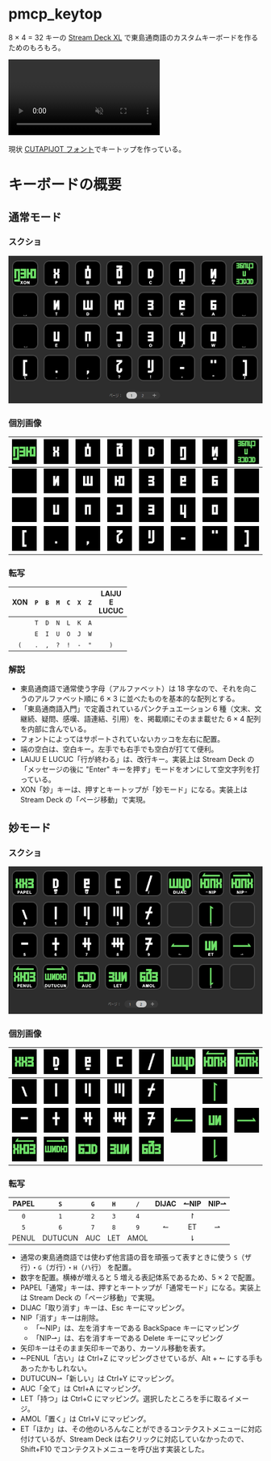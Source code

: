 # pmcp_keytop

8 × 4 = 32 キーの [Stream Deck XL](https://www.elgato.com/us/en/p/stream-deck-xl) で東島通商語のカスタムキーボードを作るためのもろもろ。

<div><video controls src="https://github.com/sozysozbot/pmcp_keytop/assets/21972349/c67d59fe-f028-485a-bb48-c4efa94999b8" muted="false"></video></div>


現状 [CUTAPIJOT フォント](https://github.com/yasusho/qafopwa_pmcp_font?tab=readme-ov-file#cutapijot)でキートップを作っている。

# キーボードの概要

## 通常モード

### スクショ

![](./cutapijot_keymap_page_1.png)

### 個別画像

| ![](./CUTAPIJOT/key_xon.png) | ![](./CUTAPIJOT/key_p.png) | ![](./CUTAPIJOT/key_b.png) | ![](./CUTAPIJOT/key_m.png) | ![](./CUTAPIJOT/key_c.png) | ![](./CUTAPIJOT/key_x.png) | ![](./CUTAPIJOT/key_z.png) | ![](./CUTAPIJOT/key_laiju_e_lucuc.png) |
|:---:|:--:|:--:|:--:|:---:|:--:|:--:|:--:|
| ![](./CUTAPIJOT/key_sp.png) | ![](./CUTAPIJOT/key_t.png) | ![](./CUTAPIJOT/key_d.png) | ![](./CUTAPIJOT/key_n.png) | ![](./CUTAPIJOT/key_l.png) | ![](./CUTAPIJOT/key_k.png) | ![](./CUTAPIJOT/key_a.png) | ![](./CUTAPIJOT/key_sp.png) |
| ![](./CUTAPIJOT/key_sp.png) | ![](./CUTAPIJOT/key_e.png) | ![](./CUTAPIJOT/key_i.png) | ![](./CUTAPIJOT/key_u.png) | ![](./CUTAPIJOT/key_o.png) | ![](./CUTAPIJOT/key_j.png) | ![](./CUTAPIJOT/key_w.png) | ![](./CUTAPIJOT/key_sp.png) |
| ![](./CUTAPIJOT/key_left_paren.png) | ![](./CUTAPIJOT/key_period.png) | ![](./CUTAPIJOT/key_comma.png) | ![](./CUTAPIJOT/key_question.png) | ![](./CUTAPIJOT/key_exclamation.png) | ![](./CUTAPIJOT/key_hyphen.png) | ![](./CUTAPIJOT/key_double_quote.png) | ![](./CUTAPIJOT/key_right_paren.png) |

### 転写


| XON | <code>P</code> | <code>B</code> | <code>M</code> | <code>C</code> | <code>X</code> | <code>Z</code> | LAIJU<br>E<br>LUCUC |
|:--:|:--:|:--:|:--:|:--:|:--:|:--:|:--:|
| <code> </code> | <code>T</code>|<code>D</code>|<code>N</code>|<code>L</code>|<code>K</code>|<code>A</code>|  <code> </code> |
| <code> </code> | <code>E</code>|<code>I</code>|<code>U</code>|<code>O</code>|<code>J</code>|<code>W</code>| <code> </code> |
| <code>(</code>|<code>.</code>|<code>,</code>|<code>?</code>|<code>!</code>|<code>-</code>|<code>"</code>|<code>)</code>|

### 解説

- 東島通商語で通常使う字母（アルファベット）は 18 字なので、それを向こうのアルファベット順に 6 × 3 に並べたものを基本的な配列とする。
- 「東島通商語入門」で定義されているパンクチュエーション 6 種（文末、文継続、疑問、感嘆、語連結、引用）を、掲載順にそのまま載せた 6 × 4 配列を内部に含んでいる。
- フォントによってはサポートされていないカッコを左右に配置。
- 端の空白は、空白キー。左手でも右手でも空白が打てて便利。
- LAIJU E LUCUC「行が終わる」は、改行キー。実装上は Stream Deck の「メッセージの後に "Enter" キーを押す」モードをオンにして空文字列を打っている。
- XON「妙」キーは、押すとキートップが「妙モード」になる。実装上は Stream Deck の「ページ移動」で実現。

## 妙モード

### スクショ

![](./cutapijot_keymap_page_2.png)

### 個別画像

| ![](./CUTAPIJOT/key_papel.png) | ![](./CUTAPIJOT/key_s.png) | ![](./CUTAPIJOT/key_g.png) | ![](./CUTAPIJOT/key_h.png) | ![](./CUTAPIJOT/key_slash.png) | ![](./CUTAPIJOT/key_dijac.png) | ![](./CUTAPIJOT/key_nip_left.png) | ![](./CUTAPIJOT/key_nip_right.png) |
|:---:|:--:|:--:|:--:|:---:|:--:|:--:|:--:|
| ![](./CUTAPIJOT/key_0.png) | ![](./CUTAPIJOT/key_1.png) | ![](./CUTAPIJOT/key_2.png) |  ![](./CUTAPIJOT/key_3.png) |  ![](./CUTAPIJOT/key_4.png) |  |  ![](./CUTAPIJOT/key_up.png) |   | 
| ![](./CUTAPIJOT/key_5.png) | ![](./CUTAPIJOT/key_6.png) | ![](./CUTAPIJOT/key_7.png) |  ![](./CUTAPIJOT/key_8.png) |  ![](./CUTAPIJOT/key_9.png) |  ![](./CUTAPIJOT/key_left.png) |  ![](./CUTAPIJOT/key_et.png)  |  ![](./CUTAPIJOT/key_right.png) |
| ![](./CUTAPIJOT/key_penul.png) | ![](./CUTAPIJOT/key_dutucun.png) | ![](./CUTAPIJOT/key_auc.png) | ![](./CUTAPIJOT/key_let.png) | ![](./CUTAPIJOT/key_amol.png) | | ![](./CUTAPIJOT/key_down.png) | | 

### 転写

| PAPEL | <code>S</code> | <code>G</code> | <code>H</code> | <code>/</code> | DIJAC | ↼NIP | NIP⇀ |
|:---:|:--:|:--:|:--:|:---:|:--:|:--:|:--:|
| <code>0</code> | <code>1</code> | <code>2</code> |  <code>3</code> |  <code>4</code> |  |  ↾ |   | 
| <code>5</code> | <code>6</code> | <code>7</code> |  <code>8</code> |  <code>9</code> |  ↼ |  ET  |  ⇀ |
| PENUL | DUTUCUN | AUC | LET | AMOL | | ⇂ | | 

- 通常の東島通商語では使わず他言語の音を頑張って表すときに使う `S`（ザ行）・`G`（ガ行）・`H`（ハ行） を配置。
- 数字を配置。横棒が増えると 5 増える表記体系であるため、5 × 2 で配置。
- PAPEL「通常」キーは、押すとキートップが「通常モード」になる。実装上は Stream Deck の「ページ移動」で実現。
- DIJAC「取り消す」キーは、Esc キーにマッピング。
- NIP「消す」キーは削除。
  - 「↼NIP」は、左を消すキーである BackSpace キーにマッピング
  - 「NIP⇀」は、右を消すキーである Delete キーにマッピング
- 矢印キーはそのまま矢印キーであり、カーソル移動を表す。
- ↼PENUL「古い」は Ctrl+Z にマッピングさせているが、Alt + ↼ にする手もあったかもしれない。
- DUTUCUN⇀「新しい」は Ctrl+Y にマッピング。
- AUC「全て」は Ctrl+A にマッピング。
- LET「持つ」は Ctrl+C にマッピング。選択したところを手に取るイメージ。
- AMOL「置く」は Ctrl+V にマッピング。
- ET「ほか」は、その他のいろんなことができるコンテクストメニューに対応付けているが、Stream Deck は右クリックに対応していなかったので、Shift+F10 でコンテクストメニューを呼び出す実装とした。
